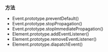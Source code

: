 ### 方法
* Event.prototype.preventDefault()
* Event.prototype.stopPropagation()
* Event.prototype.stopImmediatePropagation()
* Element.prototype.addEventListener()
* Element.prototype.removeEventListener()
* Element.prototype.diapatchEvent()

